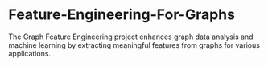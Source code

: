 # Feature-Engineering-For-Graphs
The Graph Feature Engineering project enhances graph data analysis and machine learning by extracting meaningful features from graphs for various applications.
